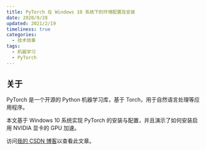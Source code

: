 ```yaml
---
title: PyTorch 在 Windows 10 系统下的环境配置及安装
date: 2020/9/28
updated: 2021/2/19
timeliness: true
categories:
  - 技术琐事
tags:
  - 机器学习
  - PyTorch
---
```


## 关于

PyTorch 是一个开源的 Python 机器学习库，基于 Torch，用于自然语言处理等应用程序。

本文基于 Windows 10 系统实现 PyTorch 的安装与配置，并且演示了如何安装启用 NVIDIA 显卡的 GPU 加速。

访问[我的 CSDN 博客](https://blog.csdn.net/qq_43374102/article/details/108857215)以查看此文章。
